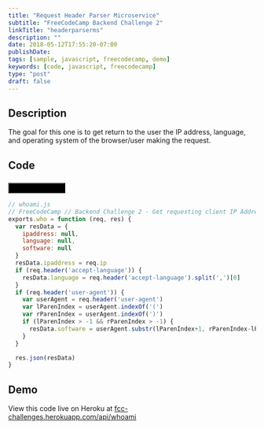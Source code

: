 ```yaml
---
title: "Request Header Parser Microservice"
subtitle: "FreeCodeCamp Backend Challenge 2"
linkTitle: "headerparserms"
description: ""
date: 2018-05-12T17:55:20-07:00
publishDate: 
tags: [sample, javascript, freecodecamp, demo]
keywords: [code, javascript, freecodecamp]
type: "post"
draft: false
---
```


## Description

The goal for this one is to get return to the user the IP address, language, and operating system of the browser/user making the request.

<!--more-->

## Code

### [<button style="background-color:Black" type="button" class="btn btn-primary">View on GitHub&nbsp;&nbsp;<span style="vertical-align:middle"><i class="fab fa-github"></i></span></button>][1]

```javascript
// whoami.js
// FreeCodeCamp // Backend Challenge 2 - Get requesting client IP Address
exports.who = function (req, res) {
  var resData = {
    ipaddress: null,
    language: null,
    software: null
  }
  resData.ipaddress = req.ip
  if (req.header('accept-language')) {
    resData.language = req.header('accept-language').split(',')[0]
  }
  if (req.header('user-agent')) {
    var userAgent = req.header('user-agent')
    var lParenIndex = userAgent.indexOf('(')
    var rParenIndex = userAgent.indexOf(')')
    if (lParenIndex > -1 && rParenIndex > -1) {
      resData.software = userAgent.substr(lParenIndex+1, rParenIndex-lParenIndex)
    }
  }

  res.json(resData)
}

```

## Demo

View this code live on Heroku at [fcc-challenges.herokuapp.com/api/whoami][2]

[1]: https://github.com/shadowimmage/fcc-backend-challenges/blob/master/controllers/api/api_challenges/whoami.js
[2]: https://fcc-challenges.herokuapp.com/api/whoami
